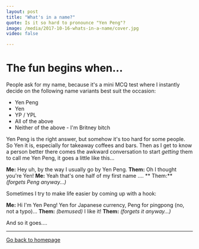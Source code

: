 ```yaml
---
layout: post
title: "What's in a name?"
quote: Is it so hard to pronounce "Yen Peng"?
image: /media/2017-10-16-whats-in-a-name/cover.jpg
video: false

---
```

# The fun begins when...

People ask for my name, because it's a mini MCQ test where I instantly decide on the following name variants best suit the occasion:

* Yen Peng
* Yen
* YP / YPL
* All of the above
* Neither of the above - I'm Britney bitch


Yen Peng is the right answer, but somehow it's too hard for some people. So Yen it is, especially for takeaway coffees and bars. Then as I get to know a person better there comes the awkward conversation to start *getting* them to call me Yen Peng, it goes a little like this...

**Me:** Hey uh, by the way I usually go by Yen Peng.
**Them:** Oh I thought you're Yen!
**Me:** Yeah that's one half of my first name ....
** Them:** *(forgets Peng anyway...)*

Sometimes I try to make life easier by coming up with a hook:

**Me:** Hi I'm Yen Peng! Yen for Japanese currency, Peng for pingpong (no, not a typo)...
**Them:** *(bemused)* I like it! 
**Them:** *(forgets it anyway...)*

And so it goes.... 


-----
[Go back to homepage](http://yenpeng.github.io/)
